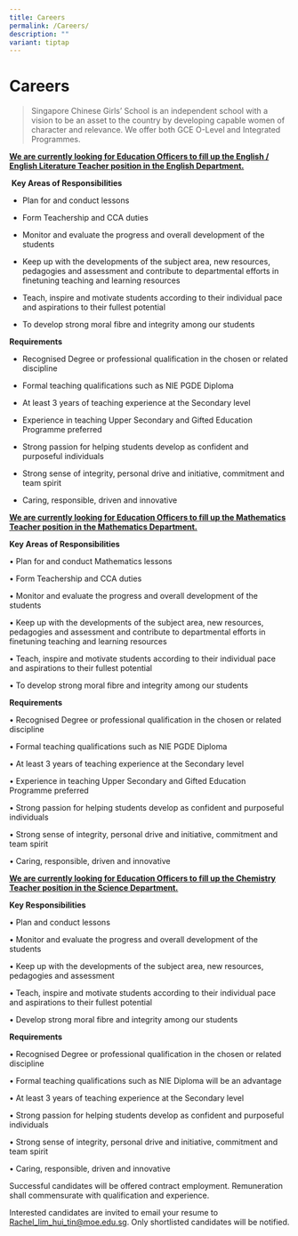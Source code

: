 ```yaml
---
title: Careers
permalink: /Careers/
description: ""
variant: tiptap
---
```

<h1><strong>Careers</strong></h1>
<blockquote>
<p>Singapore Chinese Girls’ School is an independent school with a vision
to be an asset to the country by developing capable women of character
and relevance. We offer both GCE O-Level and Integrated Programmes.</p>
</blockquote>
<p></p>
<p><strong><u>We are currently looking for Education Officers to fill up the English / English Literature Teacher position in the English Department.</u></strong>
</p>
<p>&nbsp;<strong>Key Areas of Responsibilities</strong>
</p>
<ul data-tight="true" class="tight">
<li>
<p>Plan for and conduct lessons</p>
</li>
<li>
<p>Form Teachership and CCA duties</p>
</li>
<li>
<p>Monitor and evaluate the progress and overall development of the students</p>
</li>
<li>
<p>Keep up with the developments of the subject area, new resources, pedagogies
and assessment and contribute to departmental efforts in finetuning teaching
and learning resources</p>
</li>
<li>
<p>Teach, inspire and motivate students according to their individual pace
and aspirations to their fullest potential</p>
</li>
<li>
<p>To develop strong moral fibre and integrity among our students</p>
</li>
</ul>
<p><strong>Requirements</strong>
</p>
<ul data-tight="true" class="tight">
<li>
<p>Recognised Degree or professional qualification in the chosen or related
discipline</p>
</li>
<li>
<p>Formal teaching qualifications such as NIE PGDE Diploma</p>
</li>
<li>
<p>At least 3 years of teaching experience at the Secondary level</p>
</li>
<li>
<p>Experience in teaching Upper Secondary and Gifted Education Programme
preferred</p>
</li>
<li>
<p>Strong passion for helping students develop as confident and purposeful
individuals</p>
</li>
<li>
<p>Strong sense of integrity, personal drive and initiative, commitment and
team spirit</p>
</li>
<li>
<p>Caring, responsible, driven and innovative</p>
</li>
</ul>
<p></p>
<p><strong><u>We are currently looking for Education Officers to fill up the Mathematics Teacher position in the Mathematics Department.</u></strong>
</p>
<p><strong>Key Areas of Responsibilities</strong>
</p>
<p>• Plan for and conduct Mathematics lessons</p>
<p>• Form Teachership and CCA duties</p>
<p>• Monitor and evaluate the progress and overall development of the students</p>
<p>• Keep up with the developments of the subject area, new resources, pedagogies
and assessment and contribute to departmental efforts in finetuning teaching
and learning resources</p>
<p>• Teach, inspire and motivate students according to their individual pace
and aspirations to their fullest potential</p>
<p>• To develop strong moral fibre and integrity among our students</p>
<p><strong>Requirements</strong>
</p>
<p>• Recognised Degree or professional qualification in the chosen or related
discipline</p>
<p>• Formal teaching qualifications such as NIE PGDE Diploma</p>
<p>• At least 3 years of teaching experience at the Secondary level</p>
<p>• Experience in teaching Upper Secondary and Gifted Education Programme
preferred</p>
<p>• Strong passion for helping students develop as confident and purposeful
individuals</p>
<p>• Strong sense of integrity, personal drive and initiative, commitment
and team spirit</p>
<p>• Caring, responsible, driven and innovative</p>
<p></p>
<p></p>
<p><strong><u>We are currently looking for Education Officers to fill up the Chemistry Teacher position in the Science Department.</u></strong>
</p>
<p><strong>Key Responsibilities</strong>
</p>
<p>• Plan and conduct lessons</p>
<p>• Monitor and evaluate the progress and overall development of the students</p>
<p>• Keep up with the developments of the subject area, new resources, pedagogies
and assessment</p>
<p>• Teach, inspire and motivate students according to their individual pace
and aspirations to their fullest potential</p>
<p>• Develop strong moral fibre and integrity among our students</p>
<p><strong>Requirements</strong>
</p>
<p>• Recognised Degree or professional qualification in the chosen or related
discipline</p>
<p>• Formal teaching qualifications such as NIE Diploma will be an advantage</p>
<p>• At least 3 years of teaching experience at the Secondary level</p>
<p>• Strong passion for helping students develop as confident and purposeful
individuals</p>
<p>• Strong sense of integrity, personal drive and initiative, commitment
and team spirit</p>
<p>• Caring, responsible, driven and innovative</p>
<p></p>
<p></p>
<p>Successful candidates will be offered contract employment. Remuneration
shall commensurate with qualification and experience.</p>
<p>Interested candidates are invited to email your resume to <a href="mailto:Rachel_lim_hui_tin@moe.edu.sg" rel="noopener noreferrer nofollow" target="_blank">Rachel_lim_hui_tin@moe.edu.sg</a>.
Only shortlisted candidates will be notified.</p>
<p></p>
<p></p>
<p></p>
